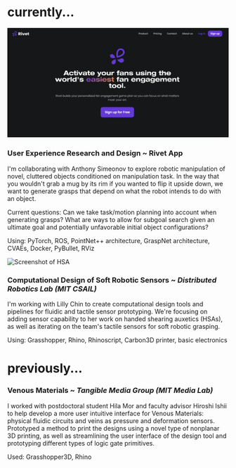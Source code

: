 <link rel="shortcut icon" type="image/x-icon" href="favicon.ico">

# currently...
![Rivet landing page](/assets/rivetlandingpage.png)

### User Experience Research and Design ~ Rivet App
    
I'm collaborating with Anthony Simeonov to explore robotic manipulation of novel, cluttered objects conditioned on manipulation task. In the way that you wouldn't grab a mug by its rim if you wanted to flip it upside down, we want to generate grasps that depend on what the robot intends to do with an object.
    
Current questions: Can we take task/motion planning into account when generating grasps? What are ways to allow for subgoal search given an ultimate goal and potentially unfavorable initial object configurations?
    
Using: PyTorch, ROS, PointNet++ architecture, GraspNet architecture, CVAEs, Docker, PyBullet, RViz

<img src='assets/hsa_screencap.jpg' alt='Screenshot of HSA' width='300'>

### Computational Design of Soft Robotic Sensors ~ _Distributed Robotics Lab (MIT CSAIL)_
    
I'm working with Lilly Chin to create computational design tools and pipelines for fluidic and tactile sensor prototyping. We're focusing on adding sensor capability to her work on handed shearing auxetics (HSAs), as well as iterating on the team's tactile sensors for soft robotic grasping.

Using: Grasshopper, Rhino, Rhinoscript, Carbon3D printer, basic electronics

# previously...

### Venous Materials ~ _Tangible Media Group (MIT Media Lab)_
    
I worked with postdoctoral student Hila Mor and faculty advisor Hiroshi Ishii to help develop a more user intuitive interface for Venous Materials: physical fluidic circuits and veins as pressure and deformation sensors. Prototyped a method to print the designs using a novel type of nonplanar 3D printing, as well as streamlining the user interface of the design tool and prototyping different types of logic gate primitives.

Used: Grasshopper3D, Rhino
